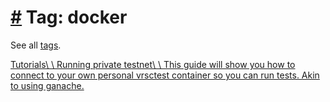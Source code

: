 # [\#](https://monkins1010.github.io/tags/docker/\#tag-docker) Tag: docker

See all [tags](https://monkins1010.github.io/tags/).

[Tutorials\\
\\
Running private testnet\\
\\
This guide will show you how to connect to your own personal vrsctest container so you can run tests. Akin to using ganache.](https://monkins1010.github.io/verustestnet/getting-started/)